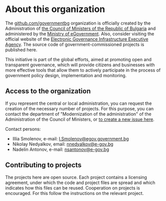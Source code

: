 # About this organization

The [github.com/governmentbg](https://github.com/governmentbg) organization is officially created by the Administration of [the Council of Ministers of the Republic of Bulgaria](http://www.government.bg/fce/index.shtml?s=001&p=0023) and administered by the [Ministry of eGovernment](https://egov.government.bg/). Also, consider visiting the official website of the [Electronic Governance Infrastructure Executive Agency](https://iaieu.egov.bg/wps/portal/agency-iaieu-en/home). The source code of government-commissioned projects is published here.

This initiative is part of the  global efforts, aimed at promoting open and transparent governance, which will provide citizens and businesses with more effective tools that allow them to actively participate in the process of government policy design, implementation and monitoring. 

## Access to the organization

If you represent the central or local administration, you can request the creation of the necessary number of projects. For this purpose, you can contact the department of "Modernization of the administration" of the Administration of the Council of Ministers, or [to create a new issue here](https://github.com/governmentbg/about/issues/new).

Contact persons:

- Illia Smolenov, e-mail: I.Smolenov@egov.government.bg
- Nikolay Nedyalkov, email: nnedyalkov@e-gov.bg
- Nadelin Antonov, e-mail: nsantonov@e-gov.bg

## Contributing to projects

The projects here are open source. Each project contains a licensing agreement, under which the code and project files are spread and which indicates how this files can be reused. Cooperation on projects is encouraged. For this follow the instructions on the relevant project.

